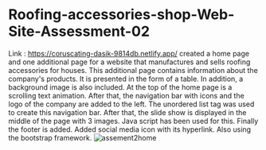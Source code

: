 # Roofing-accessories-shop-Web-Site-Assessment-02
Link : https://coruscating-dasik-9814db.netlify.app/
 created a home page and one additional page for a website that manufactures and sells roofing accessories for houses. This additional page contains information about the company's products. It is presented in the form of a table. In addition, a background image is also included. At the top of the home page is a scrolling text animation. After that, the navigation bar with icons and the logo of the company are added to the left. The unordered list tag was used to create this navigation bar. After that, the slide show is displayed in the middle of the page with 3 images. Java script has been used for this. Finally the footer is added. Added social media icon with its hyperlink. Also using the bootstrap framework.
 ![assement2home](https://user-images.githubusercontent.com/86880920/210729868-496e5d1f-19e0-4494-8e58-61bd4ce59568.JPG)
